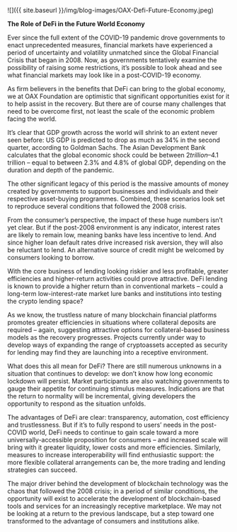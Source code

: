 ﻿---
layout: post
author: OAX Foundation
---

![]({{ site.baseurl }}/img/blog-images/OAX-Defi-Future-Economy.jpeg)

<b>The Role of DeFi in the Future World Economy</b>

Ever since the full extent of the COVID-19 pandemic drove governments to enact unprecedented measures, financial markets have experienced a period of uncertainty and volatility unmatched since the Global Financial Crisis that began in 2008. Now, as governments tentatively examine the possibility of raising some restrictions, it’s possible to look ahead and see what financial markets may look like in a post-COVID-19 economy. 

As firm believers in the benefits that DeFi can bring to the global economy, we at OAX Foundation are optimistic that significant opportunities exist for it to help assist in the recovery.  But there are of course many challenges that need to be overcome first, not least the scale of the economic problem facing the world.

It’s clear that GDP growth across the world will shrink to an extent never seen before: US GDP is predicted to drop as much as 34% in the second quarter, according to Goldman Sachs. The Asian Development Bank calculates that the global economic shock could be between $2 trillion–$4.1 trillion – equal to between 2.3% and 4.8% of global GDP, depending on the duration and depth of the pandemic. 

The other significant legacy of this period is the massive amounts of money created by governments to support businesses and individuals and their respective asset-buying programmes. Combined, these scenarios look set to reproduce several conditions that followed the 2008 crisis. 

From the consumer’s perspective, the impact of these huge numbers isn’t yet clear. But if the post-2008 environment is any indicator, interest rates are likely to remain low, meaning banks have less incentive to lend. And since higher loan default rates drive increased risk aversion, they will also be reluctant to lend. An alternative source of credit might be welcomed by consumers looking to borrow. 

With the core business of lending looking riskier and less profitable, greater efficiencies and higher-return activities could prove attractive. DeFi lending is known to provide a higher return than in conventional markets – could a long-term low-interest-rate market lure banks and institutions into testing the crypto lending space? 

As we know, the trustless nature of many blockchain financial platforms promotes greater efficiencies in situations where collateral deposits are required – again, suggesting attractive options for collateral-based business models as the recovery progresses. Projects currently under way to develop ways of expanding the range of cryptoassets accepted as security for lending may find they are launching into a receptive environment. 

What does this all mean for DeFi? There are still numerous unknowns in a situation that continues to develop: we don’t know how long economic lockdown will persist. Market participants are also watching governments to gauge their appetite for continuing stimulus measures. Indications are that the return to normality will be incremental, giving developers the opportunity to respond as the situation unfolds. 

The advantages of DeFi are clear: transparency, automation, cost efficiency and trustlessness. But if it’s to fully respond to users’ needs in the post-COVID world, DeFi needs to continue to gain scale toward a more universally-accessible proposition for consumers – and increased scale will bring with it greater liquidity, lower costs and more efficiencies. Similarly, measures to increase interoperability will find enthusiastic support: the more flexible collateral arrangements can be, the more trading and lending strategies can succeed. 

The major driver behind the development of blockchain technology was the chaos that followed the 2008 crisis; in a period of similar conditions, the opportunity will exist to accelerate the development of blockchain-based tools and services for an increasingly receptive marketplace. We may not be looking at a return to the previous landscape, but a step toward one transformed to the advantage of consumers and institutions alike.  


